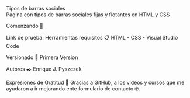 Tipos de barras sociales  
Pagina con tipos de barras sociales fijas y flotantes en HTML y CSS

Comenzando 🚀

Link de prueba: 
Herramientas requisitos 📋
HTML - CSS - Visual Studio Code

Versionado 📌
Primera Version

Autores ✒️
Enrique J. Pyszczek 

Expresiones de Gratitud 🎁
Gracias a GitHub, a los videos y cursos que me  ayudaron a ir mejorando ente formulario de contacto 🤓.
